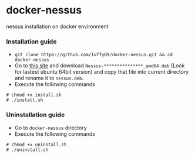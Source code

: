 # docker-nessus
nessus installation on docker environment


### Installation guide
* `git clone https://github.com/1uffyD9/docker-nessus.git && cd docker-nessus`
* Go to [this site](https://www.tenable.com/downloads/nessus) and download `Nessus-***************_amd64.deb` (Look for lastest ubuntu 64bit version) and copy that file into current directory and rename it to `nessus.deb`.
* Execute the following commands
```
# chmod +x install.sh
# ./install.sh
```

### Uninstallation guide
* Go to `docker-nessus` directory
* Execute the following commands
```
# chmod +x uninstall.sh
# ./uninstall.sh
```
